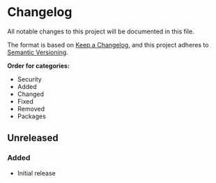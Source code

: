 # Changelog
All notable changes to this project will be documented in this file.

The format is based on [Keep a Changelog](https://keepachangelog.com/en/1.0.0/),
and this project adheres to [Semantic Versioning](https://semver.org/spec/v2.0.0.html).

**Order for categories:**
- Security
- Added
- Changed
- Fixed
- Removed
- Packages

## Unreleased
### Added
- Initial release
